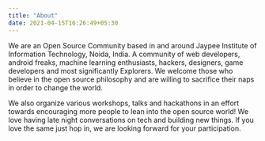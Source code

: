 ```yaml
---
title: "About"
date: 2021-04-15T16:26:49+05:30
---
```


We are an Open Source Community based in and around Jaypee Institute of Information Technology, Noida, India. A community of web developers, android freaks, machine learning enthusiasts, hackers, designers, game developers and most significantly Explorers. We welcome those who believe in the open source philosophy and are willing to sacrifice their naps in order to change the world.

We also organize various workshops, talks and hackathons in an effort towards encouraging more people to lean into the open source world! We love having late night conversations on tech and building new things. If you love the same just hop in, we are looking forward for your participation.
